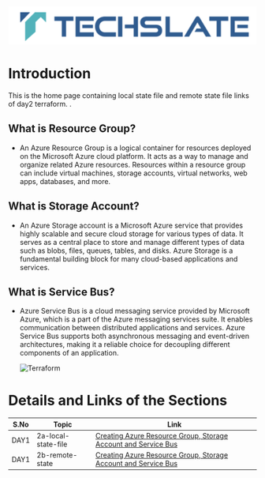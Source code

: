![TechSlate](../../global/images/ts.png)

# Introduction 

This is the home page containing local state file and remote state file links of day2 terraform.  .

## What is Resource Group?

- An Azure Resource Group is a logical container for resources deployed on the Microsoft Azure cloud platform. It acts as a way to manage and organize related Azure resources. Resources within a resource group can include virtual machines, storage accounts, virtual networks, web apps, databases, and more.

## What is Storage Account?

- An Azure Storage account is a Microsoft Azure service that provides highly scalable and secure cloud storage for various types of data. It serves as a central place to store and manage different types of data such as blobs, files, queues, tables, and disks. Azure Storage is a fundamental building block for many cloud-based applications and services.

## What is Service Bus?

- Azure Service Bus is a cloud messaging service provided by Microsoft Azure, which is a part of the Azure messaging services suite. It enables communication between distributed applications and services. Azure Service Bus supports both asynchronous messaging and event-driven architectures, making it a reliable choice for decoupling different components of an application.



     ![Terraform](images/assets.png)


# Details and Links of the Sections 

|S.No                | Topic         | Link |
|----------------    |---------------|-------|
|DAY1| 2a-local-state-file|[Creating Azure Resource Group, Storage Account and Service Bus](2a-local-state-file) |
|DAY1| 2b-remote-state|[Creating Azure Resource Group, Storage Account and Service Bus](2b-remote-state) |
